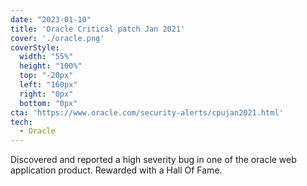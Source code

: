 ```yaml
---
date: "2023-01-10"
title: 'Oracle Critical patch Jan 2021'
cover: './oracle.png'
coverStyle:
  width: "55%"
  height: "100%"
  top: "-20px"
  left: "160px"
  right: "0px"
  bottom: "0px"
cta: 'https://www.oracle.com/security-alerts/cpujan2021.html'
tech:
  - Oracle
---
```


Discovered and reported a high severity bug in one of the oracle web application product. Rewarded with a Hall Of Fame.
